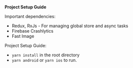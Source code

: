 **Project Setup Guide**

Important dependencies:

* Redux, RxJs - For managing global store and async tasks
* Firebase Crashlytics
* Fast Image

Project Setup Guide:

* `yarn install` in the root directory
* `yarn android` or `yarn ios` to run.

